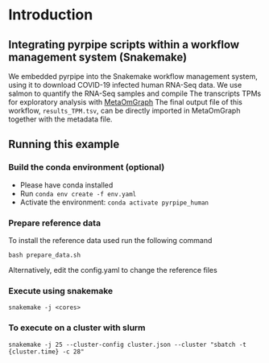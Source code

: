 # Introduction

## Integrating pyrpipe scripts within a workflow management system (Snakemake)
We embedded pyrpipe into the Snakemake workflow management system, using it to download COVID-19 infected human RNA-Seq data.
We use salmon to quantify the RNA-Seq samples and compile The transcripts TPMs for exploratory analysis with [MetaOmGraph](https://github.com/urmi-21/MetaOmGraph)
The final output file of this workflow, `results_TPM.tsv`, can be directly imported in MetaOmGraph together with the metadata file.



## Running this example

### Build the conda environment (optional)
* Please have conda installed
* Run `conda env create -f env.yaml`
* Activate the environment: `conda activate pyrpipe_human`

### Prepare reference data
To install the reference data used run the following command

`bash prepare_data.sh`

Alternatively, edit the config.yaml to change the reference files

### Execute using snakemake

`snakemake -j <cores>`
 
### To execute on a cluster with slurm

`snakemake -j 25 --cluster-config cluster.json --cluster "sbatch -t {cluster.time} -c 28"`
